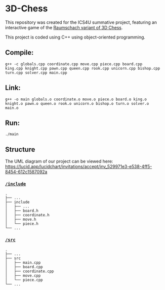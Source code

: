 # 3D-Chess

This repository was created for the ICS4U summative project, featuring an interactive game of the [Raumschach variant of 3D Chess](https://www.chessvariants.com/3d.dir/3d5.html).

This project is coded using C++ using object-oriented programming.

## Compile:
```
g++ -c globals.cpp coordinate.cpp move.cpp piece.cpp board.cpp king.cpp knight.cpp pawn.cpp queen.cpp rook.cpp unicorn.cpp bishop.cpp turn.cpp solver.cpp main.cpp
```
## Link:
```
g++ -o main globals.o coordinate.o move.o piece.o board.o king.o knight.o pawn.o queen.o rook.o unicorn.o bishop.o turn.o solver.o main.o
```

## Run:
```
./main
```

## Structure
The UML diagram of our project can be viewed here: https://lucid.app/lucidchart/invitations/accept/inv_529971e3-e538-4ff5-8454-612c1587092a
### [`/include`](include)

```
.
├── ...
├── include
│   ├── ...
│   ├── board.h				
│   ├── coordinate.h	
│   ├── move.h			
│   └── piece.h				
└── ...
```

### [`/src`](src)

```
.
├── ...
├── src
│   ├── main.cpp			
│   ├── board.cpp			
│   ├── coordinate.cpp			
│   ├── move.cpp				
│   └── piece.cpp			
└── ...
```
